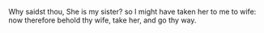 Why saidst thou, She is my sister? so I might have taken her to me to wife: now therefore behold thy wife, take her, and go thy way.
